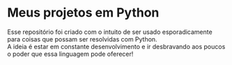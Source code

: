 # Meus projetos em Python

Esse repositório foi criado com o intuito de ser usado esporadicamente para coisas que possam ser resolvidas com Python.</br>
A ideia é estar em constante desenvolvimento e ir desbravando aos poucos o poder que essa linguagem pode oferecer!</br>
